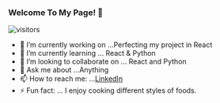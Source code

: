 ### Welcome To My Page! 👋

 ![visitors](https://visitor-badge.laobi.icu/badge?page_id=etroya.visitor-badge)

- 🔭 I’m currently working on ...Perfecting my project in React
- 🌱 I’m currently learning ... React & Python 
- 👯 I’m looking to collaborate on ... React and Python
- 💬 Ask me about ...Anything
- 📫 How to reach me: ...[LinkedIn](https://www.linkedin.com/in/edwin-troya/)
- ⚡ Fun fact: ... I enjoy cooking different styles of foods.


